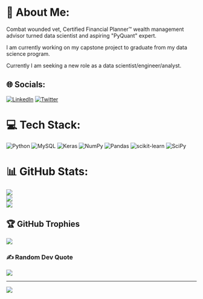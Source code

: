 # 💫 About Me:
Combat wounded vet, Certified Financial Planner™ wealth management advisor turned data scientist and aspiring "PyQuant" expert.

I am currently working on my capstone project to graduate from my data science program.<br>

Currently I am seeking a new role as a data scientist/engineer/analyst.<br>




## 🌐 Socials:
[![LinkedIn](https://img.shields.io/badge/LinkedIn-%230077B5.svg?logo=linkedin&logoColor=white)](https://linkedin.com/in/https://www.linkedin.com/in/joseph-bennett-cfp%C2%AE) [![Twitter](https://img.shields.io/badge/Twitter-%231DA1F2.svg?logo=Twitter&logoColor=white)](https://twitter.com/Joe__bennett) 

# 💻 Tech Stack:
![Python](https://img.shields.io/badge/python-3670A0?style=for-the-badge&logo=python&logoColor=ffdd54) ![MySQL](https://img.shields.io/badge/mysql-%2300f.svg?style=for-the-badge&logo=mysql&logoColor=white) ![Keras](https://img.shields.io/badge/Keras-%23D00000.svg?style=for-the-badge&logo=Keras&logoColor=white) ![NumPy](https://img.shields.io/badge/numpy-%23013243.svg?style=for-the-badge&logo=numpy&logoColor=white) ![Pandas](https://img.shields.io/badge/pandas-%23150458.svg?style=for-the-badge&logo=pandas&logoColor=white) ![scikit-learn](https://img.shields.io/badge/scikit--learn-%23F7931E.svg?style=for-the-badge&logo=scikit-learn&logoColor=white) ![SciPy](https://img.shields.io/badge/SciPy-%230C55A5.svg?style=for-the-badge&logo=scipy&logoColor=%white)
# 📊 GitHub Stats:
![](https://github-readme-stats.vercel.app/api?username=joe-bennett&theme=dark&hide_border=true&include_all_commits=true&count_private=false)<br/>
![](https://github-readme-streak-stats.herokuapp.com/?user=joe-bennett&theme=dark&hide_border=true)<br/>
![](https://github-readme-stats.vercel.app/api/top-langs/?username=joe-bennett&theme=dark&hide_border=true&include_all_commits=true&count_private=false&layout=compact)

## 🏆 GitHub Trophies
![](https://github-profile-trophy.vercel.app/?username=joe-bennett&theme=radical&no-frame=false&no-bg=true&margin-w=4)

### ✍️ Random Dev Quote
![](https://quotes-github-readme.vercel.app/api?type=horizontal&theme=radical)

---
[![](https://visitcount.itsvg.in/api?id=joe-bennett&icon=0&color=0)](https://visitcount.itsvg.in)

